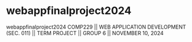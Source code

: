 # webappfinalproject2024
webappfinalproject2024
COMP229 || WEB APPLICATION DEVELOPMENT (SEC. 011) || TERM PROJECT || GROUP 6 || NOVEMBER 10, 2024
